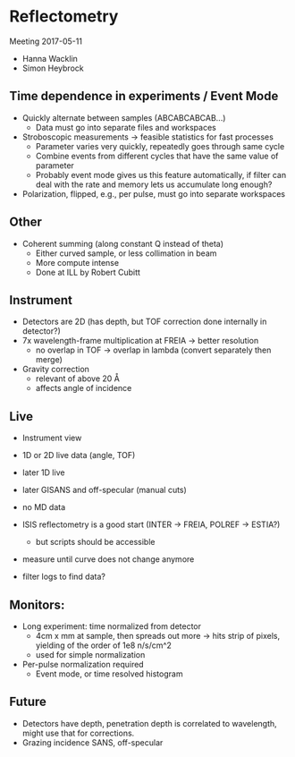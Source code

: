 # Reflectometry

Meeting 2017-05-11
- Hanna Wacklin
- Simon Heybrock

## Time dependence in experiments / Event Mode

- Quickly alternate between samples (ABCABCABCAB...)
  - Data must go into separate files and workspaces
- Stroboscopic measurements -> feasible statistics for fast processes
  - Parameter varies very quickly, repeatedly goes through same cycle
  - Combine events from different cycles that have the same value of parameter
  - Probably event mode gives us this feature automatically, if filter can deal with the rate and memory lets us accumulate long enough?
- Polarization, flipped, e.g., per pulse, must go into separate workspaces

## Other

- Coherent summing (along constant Q instead of theta)
  - Either curved sample, or less collimation in beam
  - More compute intense
  - Done at ILL by Robert Cubitt
  
## Instrument

- Detectors are 2D (has depth, but TOF correction done internally in detector?)
- 7x wavelength-frame multiplication at FREIA -> better resolution
  - no overlap in TOF -> overlap in lambda (convert separately then merge)
- Gravity correction
  - relevant of above 20 Å
  - affects angle of incidence
  
## Live
  
- Instrument view
- 1D or 2D live data (angle, TOF)


- later 1D live
- later GISANS and off-specular (manual cuts)
- no MD data

- ISIS reflectometry is a good start (INTER -> FREIA, POLREF -> ESTIA?)
  - but scripts should be accessible

- measure until curve does not change anymore


  


- filter logs to find data?

## Monitors:

- Long experiment: time normalized from detector
  - 4cm x mm at sample, then spreads out more -> hits strip of pixels, yielding of the order of 1e8 n/s/cm^2
  - used for simple normalization
- Per-pulse normalization required
  - Event mode, or time resolved histogram

## Future

- Detectors have depth, penetration depth is correlated to wavelength, might use that for corrections.
- Grazing incidence SANS, off-specular
